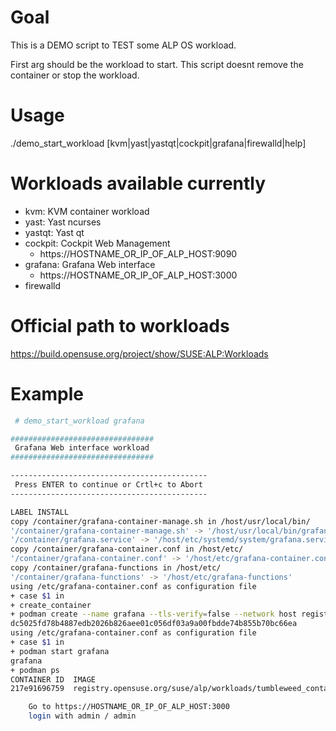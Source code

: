
# Goal
This is a DEMO script to TEST some ALP OS workload.

First arg should be the workload to start.
This script doesnt remove the container or stop the workload.

# Usage

./demo_start_workload [kvm|yast|yastqt|cockpit|grafana|firewalld|help]

# Workloads available currently

* kvm: KVM container workload
* yast: Yast ncurses
* yastqt: Yast qt
* cockpit: Cockpit Web Management
   * https://HOSTNAME_OR_IP_OF_ALP_HOST:9090
* grafana: Grafana Web interface
   * https://HOSTNAME_OR_IP_OF_ALP_HOST:3000
* firewalld

# Official path to workloads 

https://build.opensuse.org/project/show/SUSE:ALP:Workloads

# Example

```bash
 # demo_start_workload grafana

################################
 Grafana Web interface workload
################################

--------------------------------------------
 Press ENTER to continue or Crtl+c to Abort
--------------------------------------------

LABEL INSTALL
copy /container/grafana-container-manage.sh in /host/usr/local/bin/
'/container/grafana-container-manage.sh' -> '/host/usr/local/bin/grafana-container-manage.sh'
'/container/grafana.service' -> '/host/etc/systemd/system/grafana.service'
copy /container/grafana-container.conf in /host/etc/
'/container/grafana-container.conf' -> '/host/etc/grafana-container.conf'
copy /container/grafana-functions in /host/etc/
'/container/grafana-functions' -> '/host/etc/grafana-functions'
using /etc/grafana-container.conf as configuration file
+ case $1 in
+ create_container
+ podman create --name grafana --tls-verify=false --network host registry.opensuse.org/suse/alp/workloads/tumbleweed_containerfiles/suse/alp/workloads/grafana:latest
dc5025fd78b4887edb2026b826aee01c056df03a9a00fbdde74b855b70bc66ea
using /etc/grafana-container.conf as configuration file
+ case $1 in
+ podman start grafana
grafana
+ podman ps
CONTAINER ID  IMAGE                                                                                                    COMMAND               CREATED                 STATUS                     PORTS       NAMES
217e91696759  registry.opensuse.org/suse/alp/workloads/tumbleweed_containerfiles/suse/alp/workloads/grafana:latest                           Less than a second ago  Up Less than a second ago              grafana

	Go to https://HOSTNAME_OR_IP_OF_ALP_HOST:3000
	login with admin / admin
```
